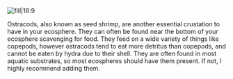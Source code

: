 ![fill|16:9](da7362c54311cc6cf8da8c706322a271.png)

Ostracods, also known as seed shrimp, are another essential crustation to have in your ecosphere. They can often be found near the bottom of your ecosphere scavenging for food. They feed on a wide variety of things like copepods, however ostracods tend to eat more detritus than copepods, and cannot be eaten by hydra due to their shell. They are often found in most aquatic substrates, so most ecospheres should have them present. If not, I highly recommend adding them.